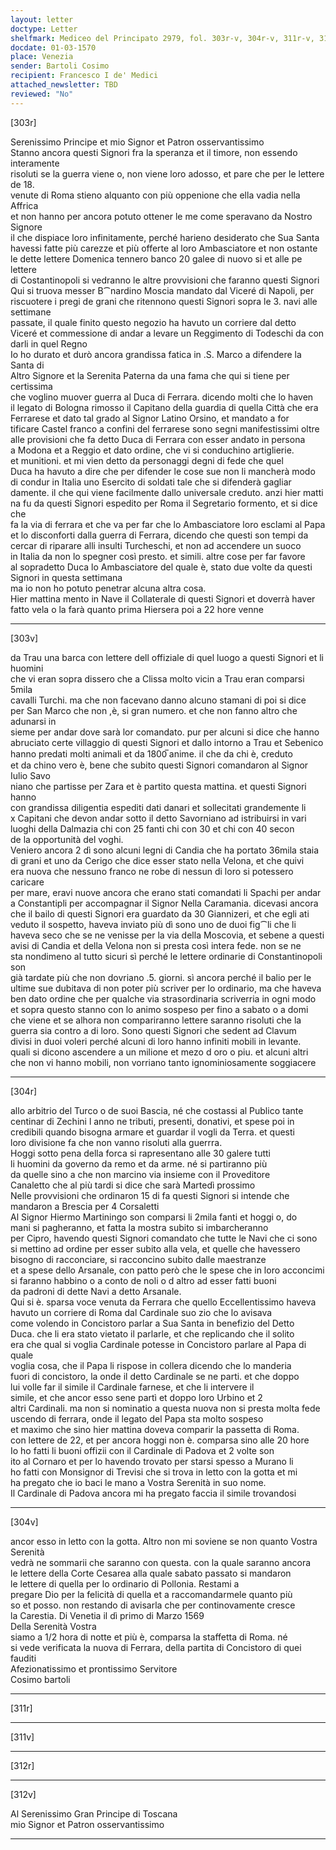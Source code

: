 ```yaml
---
layout: letter
doctype: Letter
shelfmark: Mediceo del Principato 2979, fol. 303r-v, 304r-v, 311r-v, 312r-v
docdate: 01-03-1570
place: Venezia
sender: Bartoli Cosimo
recipient: Francesco I de' Medici
attached_newsletter: TBD
reviewed: "No"
---
```


[303r]  
  
  
Serenissimo Principe et mio Signor et Patron osservantissimo  
Stanno ancora questi Signori fra la speranza et il timore, non essendo interamente  
risoluti se la guerra viene o, non viene loro adosso, et pare che per le lettere de 18.  
venute di Roma stieno alquanto con più oppenione che ella vadia nella Affrica  
et non hanno per ancora potuto ottener le me come speravano da Nostro Signore  
il che dispiace loro infinitamente, perché harieno desiderato che Sua Santa  
havessi fatte più carezze et più offerte al loro Ambasciatore et non ostante  
le dette lettere Domenica tennero banco 20 galee di nuovo si et alle pe lettere  
di Costantinopoli si vedranno le altre provvisioni che faranno questi Signori  
Qui si truova messer B⁀nardino Moscia mandato dal Viceré di Napoli, per  
riscuotere i pregi de grani che ritennono questi Signori sopra le 3. navi alle settimane  
passate, il quale finito questo negozio ha havuto un corriere dal detto  
Viceré et commessione di andar a levare un Reggimento di Todeschi da con  
darli in quel Regno  
Io ho durato et durò ancora grandissa fatica in .S. Marco a difendere la Santa di  
Altro Signore et la Serenita Paterna da una fama che qui si tiene per certissima  
che voglino muover guerra al Duca di Ferrara. dicendo molti che lo haven  
il legato di Bologna rimosso il Capitano della guardia di quella Città che era  
Ferrarese et dato tal grado al Signor Latino Orsino, et mandato a for  
tificare Castel franco a confini del ferrarese sono segni manifestissimi oltre  
alle provisioni che fa detto Duca di Ferrara con esser andato in persona  
a Modona et a Reggio et dato ordine, che vi si conduchino artiglierie.  
et munitioni. et mi vien detto da personaggi degni di fede che quel  
Duca ha havuto a dire che per difender le cose sue non li mancherà modo  
di condur in Italia uno Esercito di soldati tale che si difenderà gagliar  
damente. il che qui viene facilmente dallo universale creduto. anzi hier matti  
na fu da questi Signori espedito per Roma il Segretario formento, et si dice che  
fa la via di ferrara et che va per far che lo Ambasciatore loro esclami al Papa  
et lo disconforti dalla guerra di Ferrara, dicendo che questi son tempi da  
cercar di riparare alli insulti Turcheschi, et non ad accendere un suoco  
in Italia da non lo spegner così presto. et simili. altre cose per far favore  
al sopradetto Duca lo Ambasciatore del quale è, stato due volte da questi Signori in questa settimana  
ma io non ho potuto penetrar alcuna altra cosa.  
Hier mattina mento in Nave il Collaterale di questi Signori et doverrà haver  
fatto vela o la farà quanto prima Hiersera poi a 22 hore venne  
  
---  

[303v]  
  
  
da Trau una barca con lettere dell offiziale di quel luogo a questi Signori et li huomini  
che vi eran sopra dissero che a Clissa molto vicin a Trau eran comparsi 5mila  
cavalli Turchi. ma che non facevano danno alcuno stamani di poi si dice  
per San Marco che non ,è, si gran numero. et che non fanno altro che adunarsi in  
sieme per andar dove sarà lor comandato. pur per alcuni si dice che hanno  
abruciato certe villaggio di questi Signori et dallo intorno a Trau et Sebenico  
hanno predati molti animali et da 1800̅ anime. il che da chi è, creduto  
et da chino vero è, bene che subito questi Signori comandaron al Signor Iulio Savo  
niano che partisse per Zara et è partito questa mattina. et questi Signori hanno  
con grandissa diligentia espediti dati danari et sollecitati grandemente li  
x Capitani che devon andar sotto il detto Savorniano ad istribuirsi in vari  
luoghi della Dalmazia chi con 25 fanti chi con 30 et chi con 40 secon  
de la opportunità del voghi.  
Veniero ancora 2 dì sono alcuni legni di Candia che ha portato 36mila staia  
di grani et uno da Cerigo che dice esser stato nella Velona, et che quivi  
era nuova che nessuno franco ne robe di nessun di loro si potessero caricare  
per mare, eravi nuove ancora che erano stati comandati li Spachi per andar  
a Constantipli per accompagnar il Signor Nella Caramania. dicevasi ancora  
che il bailo di questi Signori era guardato da 30 Giannizeri, et che egli ati  
veduto il sospetto, haveva inviato più dì sono uno de duoi fig⁀li che li  
haveva seco che se ne venisse per la via della Moscovia, et sebene a questi  
avisi di Candia et della Velona non si presta così intera fede. non se ne  
sta nondimeno al tutto sicuri sì perché le lettere ordinarie di Constantinopoli son  
già tardate più che non dovriano .5. giorni. sì ancora perché il balio per le  
ultime sue dubitava di non poter più scriver per lo ordinario, ma che haveva  
ben dato ordine che per qualche via strasordinaria scriverria in ogni modo  
et sopra questo stanno con lo animo sospeso per fino a sabato o a domi  
che viene et se alhora non compariranno lettere saranno risoluti che la  
guerra sia contro a di loro. Sono questi Signori che sedent ad Clavum  
divisi in duoi voleri perché alcuni di loro hanno infiniti mobili in levante.  
quali si dicono ascendere a un milione et mezo d oro o piu. et alcuni altri  
che non vi hanno mobili, non vorriano tanto ignominiosamente soggiacere  
  
---  

[304r]  
  
  
allo arbitrio del Turco o de suoi Bascia, né che costassi al Publico tante  
centinar di Zechini l anno ne tributi, presenti, donativi, et spese poi in  
credibili quando bisogna armare et guardar il vogli da Terra. et questi  
loro divisione fa che non vanno risoluti alla guerrra.  
Hoggi sotto pena della forca si rapresentano alle 30 galere tutti  
li huomini da governo da remo et da arme. né si partiranno più  
da quelle sino a che non marcino via insieme con il Proveditore  
Canaletto che al più tardi si dice che sarà Martedì prossimo  
Nelle provvisioni che ordinaron 15 di fa questi Signori si intende che  
mandaron a Brescia per 4 Corsaletti  
Al Signor Hiermo Martiningo son comparsi li 2mila fanti et hoggi o, do  
mani si pagheranno, et fatta la mostra subito si imbarcheranno  
per Cipro, havendo questi Signori comandato che tutte le Navi che ci sono  
si mettino ad ordine per esser subito alla vela, et quelle che havessero  
bisogno di racconciare, si racconcino subito dalle maestranze  
et a spese dello Arsanale, con patto però che le spese che in loro acconcimi  
si faranno habbino o a conto de noli o d altro ad esser fatti buoni  
da padroni di dette Navi a detto Arsanale.  
Qui si è. sparsa voce venuta da Ferrara che quello Eccellentissimo haveva  
havuto un corriere di Roma dal Cardinale suo zio che lo avisava  
come volendo in Concistoro parlar a Sua Santa in benefizio del Detto  
Duca. che li era stato vietato il parlarle, et che replicando che il solito  
era che qual si voglia Cardinale potesse in Concistoro parlare al Papa di quale  
voglia cosa, che il Papa li rispose in collera dicendo che lo manderia  
fuori di concistoro, la onde il detto Cardinale se ne parti. et che doppo  
lui volle far il simile il Cardinale farnese, et che li intervere il  
simile, et che ancor esso sene partì et doppo loro Urbino et 2  
altri Cardinali. ma non si nominatio a questa nuova non si presta molta fede  
uscendo di ferrara, onde il legato del Papa sta molto sospeso  
et maximo che sino hier mattina doveva comparir la passetta di Roma.  
con lettere de 22, et per ancora hoggi non è. comparsa sino alle 20 hore  
Io ho fatti li buoni offizii con il Cardinale di Padova et 2 volte son  
ito al Cornaro et per lo havendo trovato per starsi spesso a Murano li  
ho fatti con Monsignor di Trevisi che si trova in letto con la gotta et mi  
ha pregato che io baci le mano a Vostra Serenità in suo nome.  
Il Cardinale di Padova ancora mi ha pregato faccia il simile trovandosi  
  
---  

[304v]  
  
  
ancor esso in letto con la gotta. Altro non mi soviene se non quanto Vostra Serenità  
vedrà ne sommarii che saranno con questa. con la quale saranno ancora  
le lettere della Corte Cesarea alla quale sabato passato si mandaron  
le lettere di quella per lo ordinario di Pollonia. Restami a  
pregare Dio per la felicità di quella et a raccomandarmele quanto più  
so et posso. non restando di avisarla che per continovamente cresce  
la Carestia. Di Venetia il dì primo di Marzo 1569  
Della Serenità Vostra  
siamo a 1/2 hora di notte et più è, comparsa la staffetta di Roma. né  
si vede verificata la nuova di Ferrara, della partita di Concistoro di quei  
fauditi  
Afezionatissimo et prontissimo Servitore  
Cosimo bartoli  
  
---  

[311r]  
  
  
  
---  

[311v]  
  
  
  
---  

[312r]  
  
  
  
---  

[312v]  
  
  
Al Serenissimo Gran Principe di Toscana  
mio Signor et Patron osservantissimo  
  
---  

